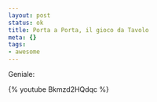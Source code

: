 ```yaml
--- 
layout: post
status: ok
title: Porta a Porta, il gioco da Tavolo
meta: {}
tags: 
- awesome
---
```

Geniale:  
  
{% youtube Bkmzd2HQdqc %}  
  
 
